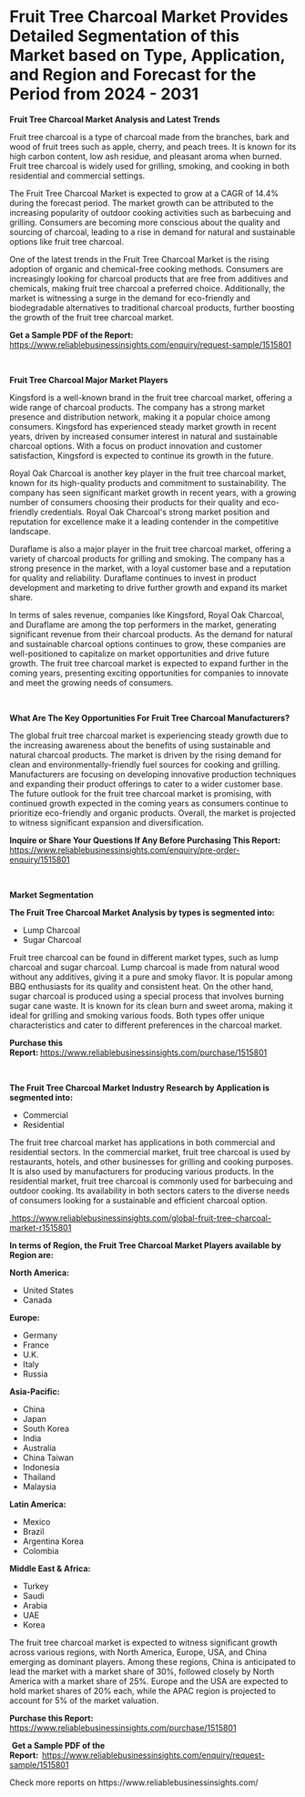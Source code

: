 <p><h1>Fruit Tree Charcoal Market Provides Detailed Segmentation of this Market based on Type, Application, and Region and Forecast for the Period from 2024 - 2031</h1></p><p><strong>Fruit Tree Charcoal Market Analysis and Latest Trends</strong></p>
<p><p>Fruit tree charcoal is a type of charcoal made from the branches, bark and wood of fruit trees such as apple, cherry, and peach trees. It is known for its high carbon content, low ash residue, and pleasant aroma when burned. Fruit tree charcoal is widely used for grilling, smoking, and cooking in both residential and commercial settings.</p><p>The Fruit Tree Charcoal Market is expected to grow at a CAGR of 14.4% during the forecast period. The market growth can be attributed to the increasing popularity of outdoor cooking activities such as barbecuing and grilling. Consumers are becoming more conscious about the quality and sourcing of charcoal, leading to a rise in demand for natural and sustainable options like fruit tree charcoal.</p><p>One of the latest trends in the Fruit Tree Charcoal Market is the rising adoption of organic and chemical-free cooking methods. Consumers are increasingly looking for charcoal products that are free from additives and chemicals, making fruit tree charcoal a preferred choice. Additionally, the market is witnessing a surge in the demand for eco-friendly and biodegradable alternatives to traditional charcoal products, further boosting the growth of the fruit tree charcoal market.</p></p>
<p><strong>Get a Sample PDF of the Report:&nbsp;</strong> <a href="https://www.reliablebusinessinsights.com/enquiry/request-sample/1515801">https://www.reliablebusinessinsights.com/enquiry/request-sample/1515801</a></p>
<p>&nbsp;</p>
<p><strong>Fruit Tree Charcoal Major Market Players</strong></p>
<p><p>Kingsford is a well-known brand in the fruit tree charcoal market, offering a wide range of charcoal products. The company has a strong market presence and distribution network, making it a popular choice among consumers. Kingsford has experienced steady market growth in recent years, driven by increased consumer interest in natural and sustainable charcoal options. With a focus on product innovation and customer satisfaction, Kingsford is expected to continue its growth in the future.</p><p>Royal Oak Charcoal is another key player in the fruit tree charcoal market, known for its high-quality products and commitment to sustainability. The company has seen significant market growth in recent years, with a growing number of consumers choosing their products for their quality and eco-friendly credentials. Royal Oak Charcoal's strong market position and reputation for excellence make it a leading contender in the competitive landscape.</p><p>Duraflame is also a major player in the fruit tree charcoal market, offering a variety of charcoal products for grilling and smoking. The company has a strong presence in the market, with a loyal customer base and a reputation for quality and reliability. Duraflame continues to invest in product development and marketing to drive further growth and expand its market share.</p><p>In terms of sales revenue, companies like Kingsford, Royal Oak Charcoal, and Duraflame are among the top performers in the market, generating significant revenue from their charcoal products. As the demand for natural and sustainable charcoal options continues to grow, these companies are well-positioned to capitalize on market opportunities and drive future growth. The fruit tree charcoal market is expected to expand further in the coming years, presenting exciting opportunities for companies to innovate and meet the growing needs of consumers.</p></p>
<p>&nbsp;</p>
<p><strong>What Are The Key Opportunities For Fruit Tree Charcoal Manufacturers?</strong></p>
<p><p>The global fruit tree charcoal market is experiencing steady growth due to the increasing awareness about the benefits of using sustainable and natural charcoal products. The market is driven by the rising demand for clean and environmentally-friendly fuel sources for cooking and grilling. Manufacturers are focusing on developing innovative production techniques and expanding their product offerings to cater to a wider customer base. The future outlook for the fruit tree charcoal market is promising, with continued growth expected in the coming years as consumers continue to prioritize eco-friendly and organic products. Overall, the market is projected to witness significant expansion and diversification.</p></p>
<p><strong>Inquire or Share Your Questions If Any Before Purchasing This Report:</strong> <a href="https://www.reliablebusinessinsights.com/enquiry/pre-order-enquiry/1515801">https://www.reliablebusinessinsights.com/enquiry/pre-order-enquiry/1515801</a></p>
<p>&nbsp;</p>
<p><strong>Market Segmentation</strong></p>
<p><strong>The Fruit Tree Charcoal Market Analysis by types is segmented into:</strong></p>
<p><ul><li>Lump Charcoal</li><li>Sugar Charcoal</li></ul></p>
<p><p>Fruit tree charcoal can be found in different market types, such as lump charcoal and sugar charcoal. Lump charcoal is made from natural wood without any additives, giving it a pure and smoky flavor. It is popular among BBQ enthusiasts for its quality and consistent heat. On the other hand, sugar charcoal is produced using a special process that involves burning sugar cane waste. It is known for its clean burn and sweet aroma, making it ideal for grilling and smoking various foods. Both types offer unique characteristics and cater to different preferences in the charcoal market.</p></p>
<p><strong>Purchase this Report:&nbsp;</strong><a href="https://www.reliablebusinessinsights.com/purchase/1515801">https://www.reliablebusinessinsights.com/purchase/1515801</a></p>
<p>&nbsp;</p>
<p><strong>The Fruit Tree Charcoal Market Industry Research by Application is segmented into:</strong></p>
<p><ul><li>Commercial</li><li>Residential</li></ul></p>
<p><p>The fruit tree charcoal market has applications in both commercial and residential sectors. In the commercial market, fruit tree charcoal is used by restaurants, hotels, and other businesses for grilling and cooking purposes. It is also used by manufacturers for producing various products. In the residential market, fruit tree charcoal is commonly used for barbecuing and outdoor cooking. Its availability in both sectors caters to the diverse needs of consumers looking for a sustainable and efficient charcoal option.</p></p>
<p><a href="https://www.reliablebusinessinsights.com/global-fruit-tree-charcoal-market-r1515801">&nbsp;https://www.reliablebusinessinsights.com/global-fruit-tree-charcoal-market-r1515801</a></p>
<p><strong>In terms of Region, the Fruit Tree Charcoal Market Players available by Region are:</strong></p>
<p>
    <p> <strong> North America: </strong>
        <ul>
            <li>United States</li>
            <li>Canada</li>
        </ul>
        </p> 
    <p> <strong> Europe: </strong>
        <ul>
            <li>Germany</li>
            <li>France</li>
            <li>U.K.</li>
            <li>Italy</li>
            <li>Russia</li>
        </ul>
        </p> 
    <p> <strong> Asia-Pacific: </strong>
        <ul>
            <li>China</li>
            <li>Japan</li>
            <li>South Korea</li>
            <li>India</li>
            <li>Australia</li>
            <li>China Taiwan</li>
            <li>Indonesia</li>
            <li>Thailand</li>
            <li>Malaysia</li>
        </ul>
        </p> 
    <p> <strong> Latin America: </strong>
        <ul>
            <li>Mexico</li>
            <li>Brazil</li>
            <li>Argentina Korea</li>
            <li>Colombia</li>
        </ul>
        </p> 
    <p> <strong> Middle East & Africa: </strong>
        <ul>
            <li>Turkey</li>
            <li>Saudi</li>
            <li>Arabia</li>
            <li>UAE</li>
            <li>Korea</li>
        </ul>
    </p>
    </p>
<p><p>The fruit tree charcoal market is expected to witness significant growth across various regions, with North America, Europe, USA, and China emerging as dominant players. Among these regions, China is anticipated to lead the market with a market share of 30%, followed closely by North America with a market share of 25%. Europe and the USA are expected to hold market shares of 20% each, while the APAC region is projected to account for 5% of the market valuation.</p></p>
<p><strong>Purchase this Report: </strong><a href="https://www.reliablebusinessinsights.com/purchase/1515801">https://www.reliablebusinessinsights.com/purchase/1515801</a></p>
<p>&nbsp;<strong>Get a Sample PDF of the Report:&nbsp;&nbsp;</strong><a href="https://www.reliablebusinessinsights.com/enquiry/request-sample/1515801">https://www.reliablebusinessinsights.com/enquiry/request-sample/1515801</a></p>
<p><strong></strong></p>
<p>Check more reports on https://www.reliablebusinessinsights.com/</p>